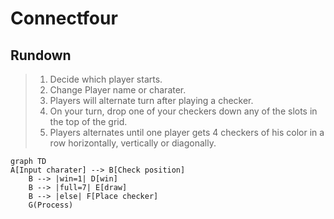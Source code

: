 # **Connectfour**

## **Rundown**

>1. Decide which player starts.
>2. Change Player name or charater.  
>3. Players will alternate turn after playing a checker.
>4. On your turn, drop one of your checkers down any of the slots in the top of the grid.
>5. Players alternates until one player gets 4 checkers of his color in a row horizontally, vertically or diagonally.

```mermaid
graph TD
A[Input charater] --> B[Check position]
    B --> |win=1| D[win]
    B --> |full=7| E[draw]
    B --> |else| F[Place checker]
    G(Process)
